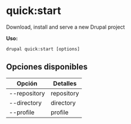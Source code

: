 # quick:start
Download, install and serve a new Drupal project

**Uso:**
```
drupal quick:start [options]
```

## Opciones disponibles
Opción | Detalles
-------|-------------
--repository | repository
--directory | directory
--profile | profile
